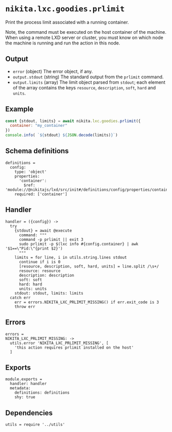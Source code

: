 
# `nikita.lxc.goodies.prlimit`

Print the process limit associated with a running container.

Note, the command must be executed on the host container of the machine. When
using a remote LXD server or cluster, you must know on which node the machine is running
and run the action in this node.

## Output

* `error` (object)
  The error object, if any.
* `output.stdout` (string)
  The standard output from the `prlimit` command.
* `output.limits` (array)
  The limit object parsed from `stdout`; each element of the array contains the
  keys `resource`, `description`, `soft`, `hard` and `units`.

## Example

```js
const {stdout, limits} = await nikita.lxc.goodies.prlimit({
  container: "my_container"
})
console.info( `${stdout} ${JSON.decode(limits)}`)
```

## Schema definitions

    definitions =
      config:
        type: 'object'
        properties:
          'container':
            $ref: 'module://@nikitajs/lxd/src/init#/definitions/config/properties/container'
        required: ['container']

## Handler

    handler = ({config}) ->
      try
        {stdout} = await @execute
          command: """
          command -p prlimit || exit 3
          sudo prlimit -p $(lxc info #{config.container} | awk '$1==\"Pid:\"{print $2}')
          """
        limits = for line, i in utils.string.lines stdout
          continue if i is 0
          [resource, description, soft, hard, units] = line.split /\s+/
          resource: resource
          description: description
          soft: soft
          hard: hard
          units: units
        stdout: stdout, limits: limits
      catch err
        err = errors.NIKITA_LXC_PRLIMIT_MISSING() if err.exit_code is 3
        throw err

## Errors

    errors =
    NIKITA_LXC_PRLIMIT_MISSING: ->
      utils.error 'NIKITA_LXC_PRLIMIT_MISSING', [
        'this action requires prlimit installed on the host'
      ]

## Exports

    module.exports =
      handler: handler
      metadata:
        definitions: definitions
        shy: true

## Dependencies

    utils = require '../utils'
